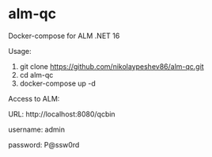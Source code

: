 # alm-qc
Docker-compose for ALM .NET 16

Usage:
1. git clone https://github.com/nikolaypeshev86/alm-qc.git
2. cd alm-qc
3. docker-compose up -d

Access to ALM:

URL: http://localhost:8080/qcbin

username: admin

password: P@ssw0rd
